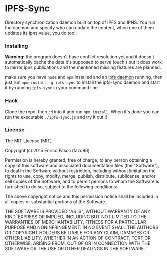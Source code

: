 # IPFS-Sync

Directory synchronization daemon built on top of IPFS and IPNS.
You run the daemon and specify who can update the content,
when one of them updates its ipns value, you do too!

### Installing

__Warning:__ the program doesn't have conflict resolution yet and it doesn't
automatically cache the data it's supposed to serve (ouch!) but it does work
to mirror ipns publications and the mentioned missing features are planned.

make sure you have `node` and `npm` installed and an [ipfs daemon](http://github.com/ipfs/go-ipfs) running, then just run `npm install -g ipfs-sync` to install the ipfs-sync daemon and start it by running `ipfs-sync` in your command line.

### Hack

Clone the repo, then `cd` into it and run `npm install`.
When it's done you can run the executable `./ipfs-sync.js` and try it out :)

### License

The MIT License (MIT)

Copyright (c) 2015 Enrico Fasoli (fazo96)

Permission is hereby granted, free of charge, to any person obtaining a copy
of this software and associated documentation files (the "Software"), to deal
in the Software without restriction, including without limitation the rights
to use, copy, modify, merge, publish, distribute, sublicense, and/or sell
copies of the Software, and to permit persons to whom the Software is
furnished to do so, subject to the following conditions:

The above copyright notice and this permission notice shall be included in all
copies or substantial portions of the Software.

THE SOFTWARE IS PROVIDED "AS IS", WITHOUT WARRANTY OF ANY KIND, EXPRESS OR
IMPLIED, INCLUDING BUT NOT LIMITED TO THE WARRANTIES OF MERCHANTABILITY,
FITNESS FOR A PARTICULAR PURPOSE AND NONINFRINGEMENT. IN NO EVENT SHALL THE
AUTHORS OR COPYRIGHT HOLDERS BE LIABLE FOR ANY CLAIM, DAMAGES OR OTHER
LIABILITY, WHETHER IN AN ACTION OF CONTRACT, TORT OR OTHERWISE, ARISING FROM,
OUT OF OR IN CONNECTION WITH THE SOFTWARE OR THE USE OR OTHER DEALINGS IN THE
SOFTWARE.
